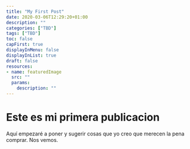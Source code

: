 ```yaml
---
title: "My First Post"
date: 2020-03-06T12:29:20+01:00
description: ""
categories: ["TBD"]
tags: ["TBD"]
toc: false
capFirst: true
displayInMenu: false
displayInList: true
draft: false
resources:
- name: featuredImage
  src: ""
  params:
    description: ""
---
```

# Este es mi primera publicacion

Aquí empezaré a poner y sugerir cosas que yo creo que merecen la pena comprar. Nos vemos.
